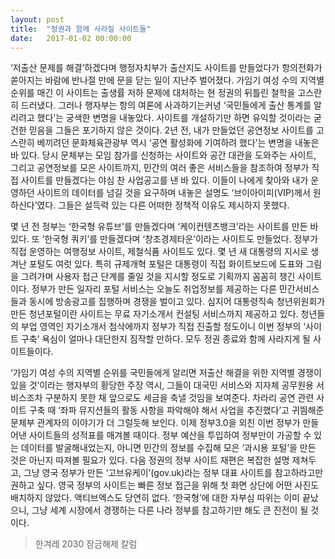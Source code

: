 ```yaml
---
layout: post
title:  "정권과 함께 사라질 사이트들"
date:   2017-01-02 00:00:00
---
```


‘저출산 문제를 해결’하겠다며 행정자치부가 출산지도 사이트를 만들었다가 항의전화가 쏟아지는 바람에 반나절 만에 문을 닫는 일이 지난주 벌어졌다. 가임기 여성 수의 지역별 순위를 매긴 이 사이트는 출생률 저하 문제에 대처하는 현 정권의 뒤틀린 철학을 고스란히 드러냈다. 그러나 행자부는 항의 여론에 사과하기는커녕 ‘국민들에게 출산 통계를 알리려고 했다’는 궁색한 변명을 내놓았다. 사이트를 개설하기만 하면 유익할 것이라는 굳건한 믿음을 그들은 포기하지 않은 것이다. 2년 전, 내가 만들었던 공연정보 사이트를 고스란히 베끼려던 문화체육관광부 역시 ‘공연 활성화에 기여하려 했다’는 변명을 내놓은 바 있다. 당시 문체부는 모임 참가를 신청하는 사이트와 공간 대관을 도와주는 사이트, 그리고 공연정보를 모은 사이트까지, 민간의 여러 좋은 서비스들을 참조하여 정부가 직접 사이트를 만들겠다는 야심 찬 사업공고를 낸 바 있다. 이들이 나에게 찾아와 내가 운영하던 사이트의 데이터를 넘길 것을 요구하며 내놓은 설명도 ‘브이아이피(VIP)께서 원하신다’였다. 그들은 설득력 있는 다른 어떠한 정책적 이유도 제시하지 못했다.

몇 년 전 정부는 ‘한국형 유튜브'를 만들겠다며 ‘케이컨텐츠뱅크’라는 사이트를 만든 바 있다. 또 ‘한국형 쿼키’를 만들겠다며 ‘창조경제타운’이라는 사이트도 만들었다. 정부가 직접 운영하는 여행정보 사이트, 제철식품 사이트도 있다. 몇 년 새 대통령의 지시로 생겨난 포털도 여럿 있다. 특히 규제개혁 포털은 대통령이 직접 화이트보드에 도표와 그림을 그려가며 사용자 접근 단계를 줄일 것을 지시할 정도로 기획까지 꼼꼼히 챙긴 사이트이다. 정부가 만든 일자리 포털 서비스는 오늘도 취업정보를 제공하는 다른 민간서비스들과 동시에 방송광고를 집행하며 경쟁을 벌이고 있다. 심지어 대통령직속 청년위원회가 만든 청년포털이란 사이트는 무료 자기소개서 컨설팅 서비스까지 제공하고 있다. 청년들의 부업 영역인 자기소개서 첨삭에까지 정부가 직접 진출할 정도이니 이번 정부의 ‘사이트 구축’ 욕심이 얼마나 대단한지 짐작할 만하다. 모두 정권 종료와 함께 사라지게 될 사이트들이다.

‘가임기 여성 수의 지역별 순위를 국민들에게 알리면 저출산 해결을 위한 지역별 경쟁이 있을 것’이라는 행자부의 황당한 주장 역시, 그들이 대국민 서비스와 지자체 공무원용 서비스조차 구분하지 못한 채 앞으로도 세금을 축낼 것임을 보여준다. 차라리 공연 관련 사이트 구축 때 ‘좌파 뮤지션들의 활동 사항을 파악해야 해서 사업을 추진했다’고 귀띔해준 문체부 관계자의 이야기가 더 그럴듯해 보인다. 이제 정부3.0을 외친 이번 정부가 만들어낸 사이트들의 성적표를 매겨볼 때이다. 정부 예산을 투입하여 정부만이 가공할 수 있는 데이터를 발굴해내었는지, 아니면 민간의 정보를 수집해 모은 ‘과시용 포털’을 만든 것은 아닌지 따져볼 필요가 있다. 다음 정권의 정부 사이트 재편은 복잡한 설명 제쳐두고, 그냥 영국 정부가 만든 ‘고브유케이’(gov.uk)라는 정부 대표 사이트를 참고하라고만 권하고 싶다. 영국 정부의 사이트는 빠른 정보 접근을 위해 첫 화면 상단에 어떤 사진도 배치하지 않았다. 액티브엑스도 당연히 없다. ‘한국형’에 대한 자부심 따위는 이미 끝났으니, 그냥 세계 시장에서 경쟁하는 다른 나라 정부를 참고하기만 해도 큰 진전이 될 것이다.


> 한겨레 2030 잠금해제 칼럼
